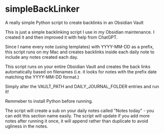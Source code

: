 # simpleBackLinker
A really simple Python script to create backlinks in an Obsidian Vault

This is just a simple backlinking script I use in my Obsidian maintenance. I created it and then improved it with help from ChatGPT. 

Since I name every note (using templates) with YYYY-MM-DD as a prefix, this script runs on my Mac and creates backlinks inside each daily note to include any notes created each day. 

This script runs on your entire Obsidian Vault and creates the back links automatically based on filenames (i.e. it looks for notes with the prefix date matching the YYYY-MM-DD format.)

Simply alter the VAULT_PATH and DAILY_JOURNAL_FOLDER entries and run it!

Remmeber to install Python before running. 

The script will create a sub on your daily notes called "Notes today" - you can edit this section name easily. The script will update if you add more notes after running it once, it will append rather than duplicate to avoid ugliness in the notes.


